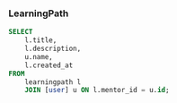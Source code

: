 ### LearningPath

```sql
SELECT
    l.title,
    l.description,
    u.name,
    l.created_at
FROM
    learningpath l
    JOIN [user] u ON l.mentor_id = u.id;
```